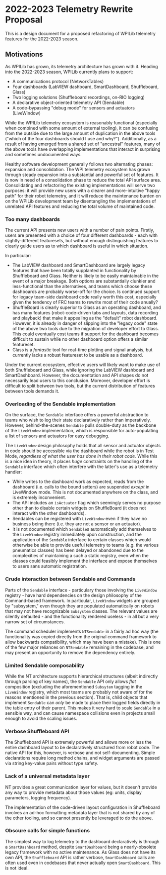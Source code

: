# 2022-2023 Telemetry Rewrite Proposal

This is a design document for a proposed refactoring of WPILib telemetry features for the 2022-2023 season.

## Motivations

As WPILib has grown, its telemetry architecture has grown with it.  Heading into the 2022-2023 season, WPILib currently plans to support:

* A communications protocol (NetworkTables)
* Four dashboards (LabVIEW dashboard, SmartDashboard, Shuffleboard, Glass)
* Two logging solutions (Shuffleboard recordings, on-RIO logging)
* A declarative object-oriented telemetry API (Sendable)
* A code-bypassing "debug mode" for sensors and actuators (LiveWindow)

While the WPILib telemetry ecosystem is reasonably functional (especially when combined with some amount of external tooling), it can be confusing from the outside due to the large amount of duplication in the above tools ("which of the four dashboards should I use and why?").  Additionally, as a result of having emerged from a shared set of "ancestral" features, many of the above tools have overlapping implementations that interact in surprising and sometimes undocumented ways.

Healthy software development generally follows two alternating phases: expansion and consolidation.  The WPI telemetry ecosystem has grown through steady expansion into a substantial and powerful set of features.  It is now in need of a consolidation phase to reduce the total API surface area.  Consolidating and refactoring the existing implementations will serve two purposes: it will provide new users with a clearer and more-intuitive "happy path" for their robot telemetry, and it will reduce the maintenance burden on on the WPILib development team by disentangling the implementations of unrelated API features and reducing the total volume of maintained code.

### Too many dashboards

The current API presents new users with a number of pain points.  Firstly, users are presented with a choice of four different dashboards - each with slightly-different featuresets, but without enough distinguishing features to clearly guide users as to which dashboard is useful in which situation.

In particular:

* The LabVIEW dashboard and SmartDashboard are largely legacy features that have been totally supplanted in functionality by Shuffleboard and Glass.  Neither is likely to be easily maintainable in the event of a major breakage.  Both options are substantially clunkier and less-functional than the alternatives, and teams which choose these dashboards are probably worse-off for the choice.  Is continued support for legacy team-side dashboard code really worth this cost, especially given the tendency of FRC teams to rewrite most of their code anually?
* ShuffleBoard is clearly superior to Glass as an operating dashboard, and has many features (robot-code-driven tabs and layouts, data recording and playback) that make it appealing as the "default" robot dashboard.  However, it is already in danger of slipping into the "legacy code" state of the above two tools due to the migration of developer effort to Glass.  This could eventually cost teams if support for the dashboard becomes difficult to sustain while no other dashboard option offers a similar featureset.
* Glass is a *fantastic* tool for real-time plotting and signal analysis, but currently lacks a robust featureset to be usable as a dashboard.

Under the current ecosystem, effective users will likely want to make use of both Shuffleboard and Glass, while ignoring the LabVIEW dashboard and SmartDashboard.  However, the documentation and API shapes do not necessarily lead users to this conclusion.  Moreover, developer effort is difficult to split between two tools, but the current distribution of features between tools demands it.

### Overloading of the Sendable implementation

On the surface, the `Sendable` interface offers a powerful abstraction to teams who wish to log their state declaratively rather than imperatively.  However, behind-the-scenes `Sendable` pulls double-duty as the backbone of the `LiveWindow` implementation, which is responsible for auto-populating a list of sensors and actuators for easy debugging.

The `LiveWindow` design philosophy holds that all sensor and actuator objects in code should be accessible via the dashboard while the robot is in Test Mode, *regardless of what the user has done in their robot code.*  While this is a nice idea in theory, it places *huge* constraints on the handling of the `Sendable` interface which often interfere with the latter's use as a telemetry handler:

* While writes to the dashboard work as expected, reads from the dashboard (i.e. calls to the bound setters) are suspended *except* in LiveWindow mode.  This is not documented anywhere on the class, and is extremely inconvenient.
* The API includes an `isActuator` flag which seemingly serves no purpose other than to disable certain widgets on ShuffleBoard (it does not interact with the other dashboards).
* Sendables can be registered with `LiveWindow` even if they have no business being there (i.e. they are not a sensor or an actuator).
* It is not documented which `Sendable`s automatically add themselves to the `LiveWindow` registry immediately upon construction, and the application of the `Sendable` interface to certain classes which would otherwise be able to provide useful telemetry to teams (e.g. the various pneumatics classes) has been delayed or abandoned due to the complexities of maintaining a such a static registry, even when the classes could feasibly implement the interface and expose themselves to users sans automatic registration.
  
### Crude interaction between Sendable and Commands

Parts of the `Sendable` interface - particulary those involving the `LiveWindow` registry - have hard dependencies on the design philosophy of the Command-based framework.  In particular, `LiveWindow` widgets are grouped by "subsystem," even though they are populated automatically on robots that may not have recognizable `Subsystem` classes.  The relevant values are silently defaulted - and the functionality rendered useless - in all but a very narrow set of circumstances.

The command scheduler implements `NTSendable` in a fairly ad hoc way (the functionality was copied directly from the original command framework to allow backwards compatibility, which may have been a mistake).  This is one of the few major reliances on `NTSendable` remaining in the codebase, and may present an opportunity to remove the dependency entirely.

### Limited Sendable composability

While the NT architecture supports hierarchical structures (albeit indirectly through parsing of key names), the `Sendable` API only allows *flat* composition (excluding the aforementioned `Subsytem` tagging in the `LiveWindow` registry, which most teams are probably not aware of for the reasons mentioned in the previous section).  That is, child objects that implement `Sendable` can *only* be made to place their logged fields directly in the table entry of their parent.  This makes it very hard to scale `Sendable` in a sensible way, and can cause namespace collisions even in projects small enough to avoid the scaling issues.

### Verbose Shuffleboard API

The Shuffleboard API is extremely powerful and allows more or less the entire dashboard layout to be declaratively structured from robot code.  The native API for this, however, is verbose and not self-documenting.  Simple declarations require long method chains, and widget arguments are passed via string key-value pairs without type safety.

### Lack of a universal metadata layer

NT provides a great communication layer for values, but it doesn't provide any way to provide metadata about those values (eg: units, display parameters, logging frequency).

The implementation of the code-driven layout configuration in Shuffleboard involves an ad-hoc formatting metadata layer that is not shared by any of the other tooling, and so cannot presently be leveraged to do the above.

### Obscure calls for simple functions

The simplest way to log telemetry to the dashboard declaratively is through a `SmartDashboard` method, despite `SmartDashboard` being a nearly-obsolete legacy framework with no active maintenance.  As Glass does not have its own API, the `Shuffleboard` API is rather verbose, `SmartDashboard` calls are often used even in codebases that never actually open `SmartDashboard`.  This is not ideal.
